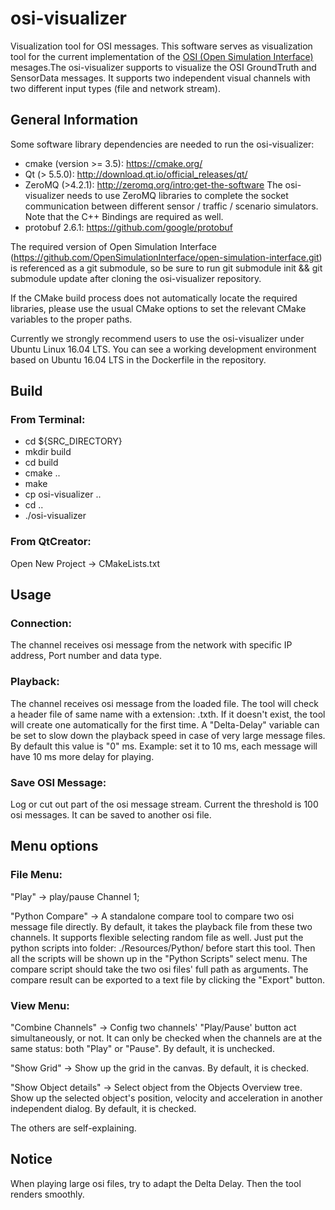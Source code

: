 # osi-visualizer

Visualization tool for OSI messages. This software serves as visualization tool for the current implementation of the [OSI (Open Simulation Interface)](https://github.com/OpenSimulationInterface/open-simulation-interface) mesages.The osi-visualizer supports to visualize the OSI GroundTruth and SensorData messages. It supports two independent visual channels with two different input types (file and network stream). 

## General Information

Some software library dependencies are needed to run the osi-visualizer:

* cmake (version >= 3.5): https://cmake.org/
* Qt (> 5.5.0): http://download.qt.io/official_releases/qt/
* ZeroMQ (>4.2.1): http://zeromq.org/intro:get-the-software
  The osi-visualizer needs to use ZeroMQ libraries to complete the socket communication between different sensor / traffic / scenario simulators. Note that the C++ Bindings are required as well.
* protobuf 2.6.1: https://github.com/google/protobuf

The required version of Open Simulation Interface (https://github.com/OpenSimulationInterface/open-simulation-interface.git) is referenced as a git submodule, so be sure to run git submodule init && git submodule update after cloning the osi-visualizer repository.

If the CMake build process does not automatically locate the required libraries, please use the usual CMake options to set the relevant CMake variables to the proper paths.

Currently we strongly recommend users to use the osi-visualizer under Ubuntu Linux 16.04 LTS. You can see a working development environment based on Ubuntu 16.04 LTS in the Dockerfile in the repository.

## Build
### From Terminal:
- cd ${SRC_DIRECTORY}
- mkdir build
- cd build
- cmake ..
- make
- cp osi-visualizer ..
- cd ..
- ./osi-visualizer

### From QtCreator:
Open New Project -> CMakeLists.txt 


## Usage 
### Connection:
The channel receives osi message from the network with specific IP address, Port number and data type.

### Playback:
The channel receives osi message from the loaded file. The tool will check a header file of same name with a extension: .txth. If it doesn't exist, the tool will create one automatically for the first time.
A "Delta-Delay" variable can be set to slow down the playback speed in case of very large message files. By default this value is "0" ms. 
Example: set it to 10 ms, each message will have 10 ms more delay for playing.

### Save OSI Message:
Log or cut out part of the osi message stream. Current the threshold is 100 osi messages. It can be saved to another osi file.


## Menu options
### File Menu:
"Play" -> play/pause Channel 1;

"Python Compare" -> A standalone compare tool to compare two osi message file directly. By default, it takes the playback file from these two channels. It supports flexible selecting random file as well. Just put the python scripts into folder: ./Resources/Python/ before start this tool. Then all the scripts will be shown up in the "Python Scripts" select menu. The compare script should take the two osi files' full path as arguments. The compare result can be exported to a text file by clicking the "Export" button. 

### View Menu:
"Combine Channels" -> Config two channels' "Play/Pause' button act simultaneously, or not. It can only be checked when the channels are at the same status: both "Play" or "Pause". By default, it is unchecked.

"Show Grid" -> Show up the grid in the canvas. By default, it is checked.

"Show Object details" -> Select object from the Objects Overview tree. Show up the selected object's position, velocity and acceleration in another independent dialog. By default, it is checked.

The others are self-explaining.

## Notice
When playing large osi files, try to adapt the Delta Delay. Then the tool renders smoothly.
